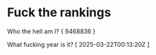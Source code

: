 # Fuck the rankings

Who the hell am I?
{ 9468836 }

What fucking year is it?
[ 2025-03-22T00:13:20Z ]
